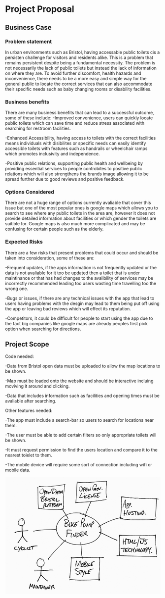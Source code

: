 # Project Proposal

## Business Case

### Problem statement
In urban environments such as Bristol, having accessable public toilets cis a persisten challenge for visitors and residents alike. This is a problem that remains persistent despite being a fundamental necessity. The problem is not necessarily the lack of public toilets but instead the lack of information on where they are. To avoid further discomfort, health hazards and inconvenience, there needs to be a more easy and simple way for the general public to locate the correct services that can also accommodate their specific needs such as baby changing rooms or disability facilities.

### Business benefits
There are many business benefits that can lead to a successful outcome, some of these include:
-Improved convenience, users can quickly locate public toilets which can save time and reduce stress associated with searching for restroom facilities.

-Enhanced Accessibility, having access to toilets with the correct facilities means individuals with disibilites or specific needs can easily identify accessible toilets with features such as handrails or wheelchair ramps which promotes inclusivity and independence.

-Positive public relations, supporting public health and wellbeing by providing essential services to people controbites to positive public relations which will also strengthens the brands image allowing it to be spread further due to good reviews and positive feedback.

### Options Considered
There are not a huge range of options currently avaliable that cover this issue but one of the most popular ones is google maps which allows you to search to see where any public toilets in the area are, however it does not provide detailed information about facilities or which gender the toilets are suitible for. Google maps is also much more complicated and may be confusing for certain people such as the elderly.

### Expected Risks
There are a few risks that present problems that could occur and should be taken into consideration, some of these are:

-Frequent updates, if the apps information is not frequently updated or the data is not avaliable for it too be updated then a toilet that is under maintinance or that has had changes to the avalibility of services may be incorrectly recommended leading too users wasting time travelling too the wrong one.

-Bugs or issues, if there are any technical issues with the app that lead to users having problems with the desgin may lead to them being put off using the app or leaving bad reviews which will effect its reputation. 

-Competitors, it could be difficult for people to start using the app due to the fact big companies like google maps are already peoples first pick option when searching for directions.

## Project Scope
Code needed:

-Data from Bristol open data must be uploaded to allow the map locations to be shown.

-Map must be loaded onto the website and should be interactive incluing moviving it around and clicking.

-Data that includes information such as facilities and opening times must be avaliable after searching.

Other features needed:

-The app must include a search-bar so users to search for locations near them.

-The user must be able to add certain filters so only appropriate toilets will be shown.

-It must request permission to find the users location and compare it to the nearest toielet to them.

-The mobile device will require some sort of connection including wifi or mobile data.


![Insert your Context Diagram Here](images/context.png)
